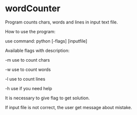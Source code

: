# wordCounter
Program counts chars, words and lines in input text file.


How to use the program:

use command: python [-flags] [inputfile]


Available flags with description:

-m  use to count chars

-w  use to count words

-l  use to count lines

-h  use if you need help


It is necessary to give flag to get solution.

If input file is not correct, the user get message about mistake.
